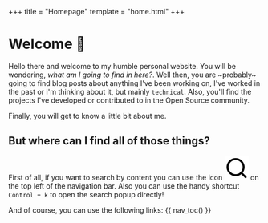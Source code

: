 +++
title = "Homepage"
template = "home.html"
+++

# Welcome 🌊

Hello there and welcome to my humble personal website.  You will be wondering, *what am I going to find in here?*. Well then, you are ~probably~ going to find blog posts about anything I've been working on, I've worked in the past or I'm thinking about it, but mainly `technical`.  Also, you'll find the projects I've developed or contributed to in the Open Source community. 

Finally, you will get to know a little bit about me.

## But where can I find all of those things?

First of all, if you want to search by content you can use the icon ![](icons/search.svg) on the top left of the navigation bar.
Also you can use the handy shortcut `Control + k` to open the search popup directly!

And of course, you can use the following links:
{{ nav_toc() }}


